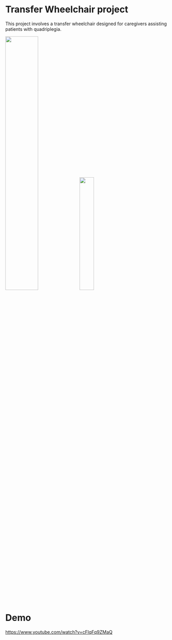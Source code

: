 # Transfer Wheelchair project
This project involves a transfer wheelchair designed for caregivers assisting patients with quadriplegia.

<p float="left">
  <img src="https://github.com/user-attachments/assets/f9380c04-3054-494e-abab-bdb76fdb03e5" width="45%" />
  <img src="https://github.com/user-attachments/assets/e62dec76-2f79-4eb5-be44-ff1fa289ec38" width="30%" />
</p>

# Demo
https://www.youtube.com/watch?v=cFlqFq9ZMaQ
